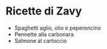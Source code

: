 # Ricette di Zavy

* Spaghetti aglio, olio e peperoncino
* Pennette alla carbonara
* Salmone al cartoccio
